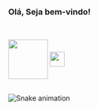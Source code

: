### Olá, Seja bem-vindo!

##
<div style="display: inline_block"><br>
  <img align="center" height="80" src="https://cdn.jsdelivr.net/gh/devicons/devicon/icons/dart/dart-original-wordmark.svg" />
  <img align="center" height="30" src="https://cdn.jsdelivr.net/gh/devicons/devicon/icons/flutter/flutter-original.svg" />
</div>

##

![Snake animation](https://github.com/talitacodes/talitacodes/blob/output/github-contribution-grid-snake.svg)
